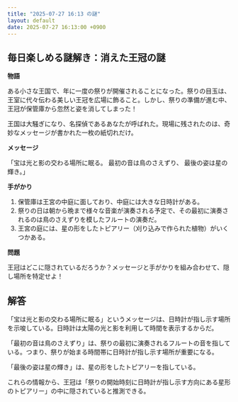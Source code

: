 ```yaml
---
title: "2025-07-27 16:13 の謎"
layout: default
date: 2025-07-27 16:13:00 +0900
---
```

## 毎日楽しめる謎解き：消えた王冠の謎

**物語**

ある小さな王国で、年に一度の祭りが開催されることになった。祭りの目玉は、王室に代々伝わる美しい王冠を広場に飾ること。しかし、祭りの準備が進む中、王冠が保管庫から忽然と姿を消してしまった！

王国は大騒ぎになり、名探偵であるあなたが呼ばれた。現場に残されたのは、奇妙なメッセージが書かれた一枚の紙切れだけ。

**メッセージ**

「宝は光と影の交わる場所に眠る。
  最初の音は鳥のさえずり、
  最後の姿は星の輝き。」

**手がかり**

1.  保管庫は王宮の中庭に面しており、中庭には大きな日時計がある。
2.  祭りの日は朝から晩まで様々な音楽が演奏される予定で、その最初に演奏されるのは鳥のさえずりを模したフルートの演奏だ。
3.  王宮の庭には、星の形をしたトピアリー（刈り込みで作られた植物）がいくつかある。

**問題**

王冠はどこに隠されているだろうか？メッセージと手がかりを組み合わせて、隠し場所を特定せよ！

## 解答

「宝は光と影の交わる場所に眠る」というメッセージは、日時計が指し示す場所を示唆している。日時計は太陽の光と影を利用して時間を表示するからだ。

「最初の音は鳥のさえずり」は、祭りの最初に演奏されるフルートの音を指している。つまり、祭りが始まる時間帯に日時計が指し示す場所が重要になる。

「最後の姿は星の輝き」は、星の形をしたトピアリーを指している。

これらの情報から、王冠は「祭りの開始時刻に日時計が指し示す方向にある星形のトピアリー」の中に隠されていると推測できる。
